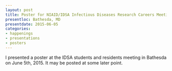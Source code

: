 ```yaml
---
layout: post
title: Poster for NIAID/IDSA Infectious Diseases Research Careers Meeting 2015
presentloc: Bathesda, MD
presentdate: 2015-06-05
categories:
- happenings
- presentations
- posters
---
```


I presented a poster at the IDSA students and residents meeting in Bathesda on June 5th, 2015. It may be posted at some later point.

<!---
 [here](/presentations/IDSA2015/Rosen-IDSA2015Poster-as-Submitted.pdf){:target="_blank"}. With citations [here](/presentations/IDSA2015/PosterReferences.pdf){:target="_blank"}
 -->